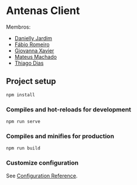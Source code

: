 # Antenas Client

Membros:
- [Danielly Jardim](https://github.com/daniellygj)
- [Fábio Romeiro](https://github.com/FabioRomeiro)
- [Giovanna Xavier](https://github.com/giovannaxavierm)
- [Mateus Machado](https://github.com/Mateusmsouza)
- [Thiago Dias](https://github.com/ThiagoDisk)

## Project setup
```
npm install
```

### Compiles and hot-reloads for development
```
npm run serve
```

### Compiles and minifies for production
```
npm run build
```

### Customize configuration
See [Configuration Reference](https://cli.vuejs.org/config/).
